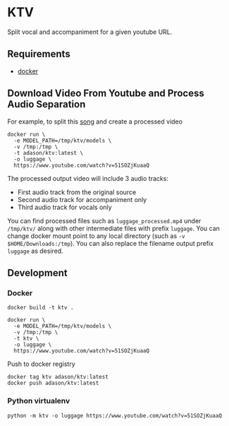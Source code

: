 # KTV
Split vocal and accompaniment for a given youtube URL.

## Requirements

- [docker](https://docs.docker.com/get-docker/)

## Download Video From Youtube and Process Audio Separation

For example, to split this [song](https://www.youtube.com/watch?v=51SOZjKuaaQ) and create a processed video

```
docker run \
  -e MODEL_PATH=/tmp/ktv/models \
  -v /tmp:/tmp \
  -t adason/ktv:latest \
  -o luggage \
  https://www.youtube.com/watch?v=51SOZjKuaaQ
```

The processed output video will include 3 audio tracks:
- First audio track from the original source
- Second audio track for accompaniment only
- Third audio track for vocals only

You can find processed files such as `luggage_processed.mp4` under `/tmp/ktv/` along with other intermediate files with prefix `luggage`. You can change docker mount point to any local directory (such as `-v $HOME/Downloads:/tmp`). You can also replace the filename output prefix `luggage` as desired.

## Development

### Docker

```
docker build -t ktv .

docker run \
  -e MODEL_PATH=/tmp/ktv/models \
  -v /tmp:/tmp \
  -t ktv \
  -o luggage \
  https://www.youtube.com/watch?v=51SOZjKuaaQ
```

Push to docker registry
```
docker tag ktv adason/ktv:latest
docker push adason/ktv:latest
```

### Python virtualenv

```
python -m ktv -o luggage https://www.youtube.com/watch?v=51SOZjKuaaQ
```
